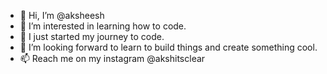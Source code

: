 - 👋 Hi, I’m @aksheesh
- 👀 I’m interested in learning how to code.
- 🌱 I just started my journey to code.
- 💞️ I’m looking forward to learn to build things and create something cool.
- 📫 Reach me on my instagram @akshitsclear 

<!---
aksheesh/aksheesh is a ✨ special ✨ repository because its `README.md` (this file) appears on your GitHub profile.
You can click the Preview link to take a look at your changes.
--->
